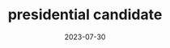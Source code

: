 ---
title: "presidential candidate"
cc-type: politician
date: 2023-07-30
hashtag: "presidential-candidate"
related:
  - president
tags:
  - politician
  - occupation
---